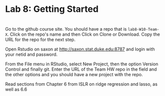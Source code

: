 
# Lab 8: Getting Started
# 

Go to the github course site.  You should have a repo that is `lab8-W10-Team-X`. Click on the repo's name and then Click on Clone or Download. Copy the URL for the repo for the next step.

Open Rstudio on saxon at http://saxon.stat.duke.edu:8787 and login with your netid and password.

From the File menu in RStudio, select New Project, then the option Version Control and finally git. Enter the URL of the Team HW repo in the field and the other options and you should have a new project with the repo.


Read sections from Chapter 6 from ISLR on ridge regression and lasso, as well as 6.6

